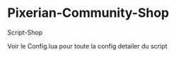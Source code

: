 # Pixerian-Community-Shop
 Script-Shop

 Voir le Config.lua pour toute la config detailer du script
